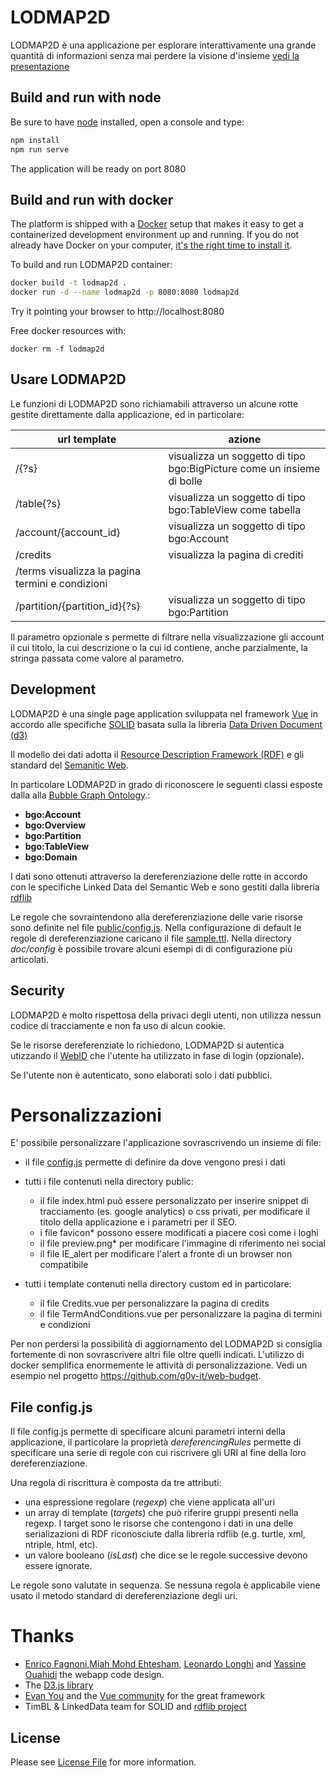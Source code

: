 # LODMAP2D

LODMAP2D è una applicazione per esplorare interattivamente una grande quantità di informazioni senza mai perdere la visione d'insieme [vedi la presentazione](https://docs.google.com/presentation/d/14OPAIxZoxCuwYo7fmso2bL4TAMcFTFO5ryEXhdsOSus/edit?usp=sharing)


## Build and run with node

Be sure to have [node](https://nodejs.org) installed, open a console and type:

```bash
npm install
npm run serve
```

The application will be ready on port 8080

 
## Build and run with docker

The platform is shipped with a [Docker](https://docker.com) setup that makes it easy to get a containerized development environment up and running. 
If you do not already have Docker on your computer, 
[it's the right time to install it](https://docs.docker.com/install/).

To build and run LODMAP2D container:

```bash
docker build -t lodmap2d .
docker run -d --name lodmap2d -p 8080:8080 lodmap2d
```

Try it pointing your browser to http://localhost:8080

Free docker resources with:

```
docker rm -f lodmap2d
```

## Usare LODMAP2D

Le funzioni di LODMAP2D sono richiamabili attraverso un alcune rotte gestite direttamente dalla applicazione, ed in particolare:

| url template | azione |
|------------- |------- |
| /{?s} | visualizza un soggetto di tipo bgo:BigPicture come un insieme di bolle |
| /table{?s} | visualizza un soggetto di tipo bgo:TableView come tabella |
| /account/{account_id} | visualizza un soggetto di tipo bgo:Account |
| /credits | visualizza la pagina di crediti |
| /terms  visualizza la pagina termini e condizioni |
| /partition/{partition_id}{?s} | visualizza un soggetto di tipo bgo:Partition |


Il parametro opzionale  *s* permette di filtrare nella visualizzazione gli account il cui titolo, la cui descrizione o la cui id contiene, anche parzialmente, la stringa passata come valore al parametro.


## Development

LODMAP2D è una single page application sviluppata nel framework [Vue](https://vuejs.org/) in accordo alle specifiche [SOLID](https://github.com/solid/solid-spec) basata sulla la libreria [Data Driven Document (d3)](https://d3js.org/)

Il modello dei dati adotta il [Resource Description Framework (RDF)](https://www.w3.org/RDF/) e gli standard del [Semanitic Web](https://www.w3.org/standards/semanticweb/data). 

In particolare LODMAP2D in grado di riconoscere le seguenti classi esposte dalla alla [Bubble Graph Ontology](http://linkeddata.center/lodmap-bgo/v1).:

- **bgo:Account** 
- **bgo:Overview**
- **bgo:Partition**
- **bgo:TableView**
- **bgo:Domain**

I dati sono ottenuti attraverso la dereferenziazione delle rotte in accordo con le specifiche Linked Data del Semantic Web e sono gestiti dalla libreria [rdflib](https://github.com/linkeddata/rdflib.js/)

Le regole che sovraintendono alla dereferenziazione delle varie risorse sono
definite nel file [public/config.js](public/config.js).
Nella configurazione di default le regole di dereferenziazione caricano il file
[sample.ttl](public/sample.ttl). Nella directory *doc/config* è possibile trovare alcuni esempi di di configurazione più articolati.

## Security

LODMAP2D è molto rispettosa della privaci degli utenti, non utilizza nessun codice di tracciamente e non fa uso di alcun cookie.

Se le risorse dereferenziate lo richiedono, LODMAP2D si autentica utizzando il [WebID](https://www.w3.org/wiki/WebID) che l'utente ha utilizzato in fase di login (opzionale).

Se l'utente non è autenticato, sono elaborati solo i dati pubblici.

# Personalizzazioni

E' possibile personalizzare l'applicazione sovrascrivendo un insieme di file:

- il file [config.js](config.js) permette di definire da dove vengono presi i dati
- tutti i file contenuti nella directory public:
    - il file index.html può essere personalizzato per inserire snippet di tracciamento (es. google analytics) o css privati, per modificare il titolo della applicazione e i parametri per il SEO.
    - i file favicon* possono essere modificati a piacere così come i loghi
    - il file preview.png* per modificare l'immagine di riferimento nei social
    - il file IE_alert per modificare l'alert a fronte di un browser non compatibile
   

- tutti i template contenuti nella directory custom ed in particolare:
    - il file Credits.vue per personalizzare la pagina di credits
    - il file TermAndConditions.vue  per personalizzare la pagina di termini e condizioni

Per non perdersi la possibilità di aggiornamento del LODMAP2D si consiglia fortemente di non sovrascrivere altri file oltre quelli indicati. L'utilizzo di docker semplifica enormemente le attività di personalizzazione. Vedi un esempio nel progetto https://github.com/g0v-it/web-budget.

## File config.js

Il file config.js permette di specificare alcuni parametri interni della applicazione, il particolare la proprietà *dereferencingRules* permette di specificare una serie di regole con cui riscrivere gli URI al fine della loro dereferenziazione.


Una regola di riscrittura è composta da tre attributi:

- una espressione regolare (*regexp*) che viene applicata all'uri
- un array di template (*targets*) che può riferire gruppi presenti nella regexp. I target sono le risorse che contengono i dati in una delle serializazioni di RDF riconosciute dalla libreria rdflib (e.g. turtle, xml, ntriple, html, etc).
- un valore booleano (*isLast*) che dice se le regole successive devono essere ignorate.

Le regole sono valutate in sequenza. Se nessuna regola è applicabile viene usato il metodo standard di dereferenziazione degli uri.



# Thanks

- [Enrico Fagnoni](https://github.com/ecow),[Miah Mohd Ehtesham](https://github.com/miahmohd), [Leonardo Longhi](https://github.com/LeonardoLonghi) and [Yassine Ouahidi](https://github.com/YassineOuahidi) the webapp code design.
- The [D3.js library](https://d3js.org/)
- [Evan You](http://evanyou.me/) and the [Vue community](https://vuejs.org) for the great framework
- TimBL & LinkedData team for SOLID and [rdflib project](https://github.com/linkeddata/rdflib.js)

## License

Please see [License File](LICENSE) for more information.

